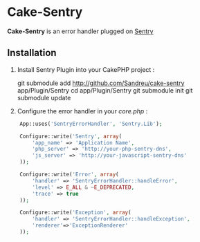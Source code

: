 Cake-Sentry
===========

**Cake-Sentry** is an error handler plugged on [Sentry](http://www.getsentry.com)

Installation
------------

1. Install Sentry Plugin into your CakePHP project :

	git submodule add http://github.com/Sandreu/cake-sentry app/Plugin/Sentry
	cd app/Plugin/Sentry
	git submodule init
	git submodule update

2. Configure the error handler in your *core.php* :

```php
	App::uses('SentryErrorHandler', 'Sentry.Lib');

	Configure::write('Sentry', array(
		'app_name' => 'Application Name',
		'php_server' => 'http://your-php-sentry-dns',
		'js_server' => 'http://your-javascript-sentry-dns'
	));

	Configure::write('Error', array(
		'handler' => 'SentryErrorHandler::handleError',
		'level' => E_ALL & ~E_DEPRECATED,
		'trace' => true
	));

	Configure::write('Exception', array(
		'handler' => 'SentryErrorHandler::handleException',
		'renderer'=>'ExceptionRenderer'
	));
```

